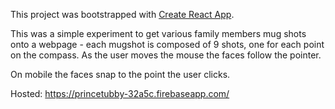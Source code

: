 This project was bootstrapped with [Create React App](https://github.com/facebook/create-react-app).

This was a simple experiment to get various family members mug shots onto a webpage - each mugshot is composed of 9 shots, one for each point on the compass.  As the user moves the mouse the faces follow the pointer.

On mobile the faces snap to the point the user clicks.

Hosted: https://princetubby-32a5c.firebaseapp.com/

